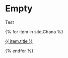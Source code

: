 ---
---

# Empty

Test

{% for item in site.Chana %}
  <p><a href="{{ item.url }}"> {{ item.title }} </a></p>
{% endfor %}
